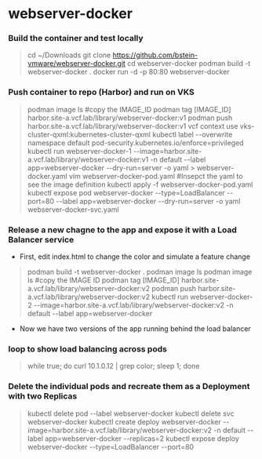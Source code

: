 # webserver-docker
### Build the container and test locally
>cd ~/Downloads
git clone https://github.com/bstein-vmware/webserver-docker.git
cd webserver-docker
podman build -t webserver-docker .
docker run -d -p 80:80 webserver-docker

### Push container to repo (Harbor) and run on VKS
>podman image ls #copy the IMAGE_ID
podman tag [IMAGE_ID] harbor.site-a.vcf.lab/library/webserver-docker:v1
podman push harbor.site-a.vcf.lab/library/webserver-docker:v1
vcf context use vks-cluster-qxml:kubernetes-cluster-qxml
kubectl label --overwrite namespace default pod-security.kubernetes.io/enforce=privileged
kubectl run webserver-docker-1 --image=harbor.site-a.vcf.lab/library/webserver-docker:v1 -n default --label app=webserver-docker --dry-run=server -o yaml > webserver-docker.yaml
vim webserver-docker-pod.yaml #Insepct the yaml to see the image definition
kubectl apply -f webserver-docker-pod.yaml
kubectl expose pod webserver-docker --type=LoadBalancer --port=80 --label app=webserver-docker --dry-run=server -o yaml webserver-docker-svc.yaml

### Release a new chagne to the app and expose it with a Load Balancer service
* First, edit index.html to change the color and simulate a feature change
>podman build -t webserver-docker .
podman image ls 
podman image ls #copy the IMAGE ID
podman tag [IMAGE_ID] harbor.site-a.vcf.lab/library/webserver-docker:v2
podman push harbor.site-a.vcf.lab/library/webserver-docker:v2
kubectl run webserver-docker-2 --image=harbor.site-a.vcf.lab/library/webserver-docker:v2 -n default --label app=webserver-docker
* Now we have two versions of the app running behind the load balancer

### loop to show load balancing across pods
> while true;
  do curl 10.1.0.12 | grep color;
  sleep 1;
done

### Delete the individual pods and recreate them as a Deployment with two Replicas
>kubectl delete pod --label webserver-docker
kubectl delete svc webserver-docker
kubectl create deploy webserver-docker --image=harbor.site-a.vcf.lab/library/webserver-docker:v2 -n default --label app=webserver-docker --replicas=2
kubectl expose deploy webserver-docker --type=LoadBalancer --port=80